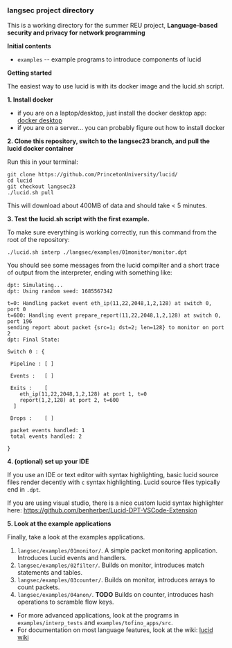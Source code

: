 ### langsec project directory

This is a working directory for the summer REU project, **Language-based security and privacy for network programming**

**Initial contents**

- `examples` -- example programs to introduce components of lucid


**Getting started**

The easiest way to use lucid is with its docker image and the lucid.sh script. 

**1. Install docker**
  - if you are on a laptop/desktop, just install the docker desktop app: [docker desktop](https://www.docker.com/products/docker-desktop/)
  - if you are on a server... you can probably figure out how to install docker

**2. Clone this repository, switch to the langsec23 branch, and pull the lucid docker container**

Run this in your terminal:
```
git clone https://github.com/PrincetonUniversity/lucid/
cd lucid
git checkout langsec23
./lucid.sh pull
```

This will download about 400MB of data and should take < 5 minutes. 

**3. Test the lucid.sh script with the first example.** 

To make sure everything is working correctly, run this command from the root of the repository:

`./lucid.sh interp ./langsec/examples/01monitor/monitor.dpt`

You should see some messages from the lucid compilter and a short trace of output from the interpreter, ending with something like: 

```
dpt: Simulating...
dpt: Using random seed: 1685567342

t=0: Handling packet event eth_ip(11,22,2048,1,2,128) at switch 0, port 0
t=600: Handling event prepare_report(11,22,2048,1,2,128) at switch 0, port 196
sending report about packet {src=1; dst=2; len=128} to monitor on port 2
dpt: Final State:

Switch 0 : {

 Pipeline : [ ]

 Events :   [ ]

 Exits :    [
    eth_ip(11,22,2048,1,2,128) at port 1, t=0
    report(1,2,128) at port 2, t=600
  ]

 Drops :    [ ]

 packet events handled: 1
 total events handled: 2

}
```

**4. (optional) set up your IDE**

If you use an IDE or text editor with syntax highlighting, basic lucid source files render decently with `c` syntax highlighting. Lucid source files typically end in `.dpt`. 

If you are using visual studio, there is a nice custom lucid syntax highlighter here: https://github.com/benherber/Lucid-DPT-VSCode-Extension


**5. Look at the example applications**

Finally, take a look at the examples applications. 

1. `langsec/examples/01monitor/`. A simple packet monitoring application. Introduces Lucid events and handlers. 
2. `langsec/examples/02filter/`. Builds on monitor, introduces match statements and tables. 
3. `langsec/examples/03counter/`. Builds on monitor, introduces arrays to count packets.
4. `langsec/examples/04anon/`. **TODO** Builds on counter, introduces hash operations to scramble flow keys.  
- For more advanced applications, look at the programs in `examples/interp_tests` and `examples/tofino_apps/src`.
- For documentation on most language features, look at the wiki: [lucid wiki](https://github.com/PrincetonUniversity/lucid/wiki)

